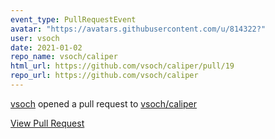 ```yaml
---
event_type: PullRequestEvent
avatar: "https://avatars.githubusercontent.com/u/814322?"
user: vsoch
date: 2021-01-02
repo_name: vsoch/caliper
html_url: https://github.com/vsoch/caliper/pull/19
repo_url: https://github.com/vsoch/caliper
---
```


<a href='https://github.com/vsoch' target='_blank'>vsoch</a> opened a pull request to <a href='https://github.com/vsoch/caliper' target='_blank'>vsoch/caliper</a>

<a href='https://github.com/vsoch/caliper/pull/19' target='_blank'>View Pull Request</a>